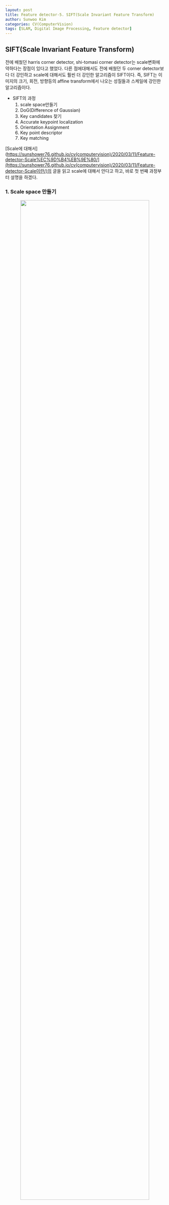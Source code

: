 ```yaml
---
layout: post
title: Feature detector-5. SIFT(Scale Invariant Feature Transform)
author: Sunwoo Kim
categories: CV(ComputerVision)
tags: [SLAM, Digital Image Processing, Feature detector]
---
```


## SIFT(Scale Invariant Feature Transform)

전에 배웠던 harris corner detector, shi-tomasi corner detector는 scale변화에 약하다는 장점이 있다고 했었다. 다른 점에대해서도 전에 배웠던 두 corner detector보다 더 강인하고 scale에 대해서도 훨씬 더 강인한 알고리즘이 SIFT이다. 즉, SIFT는 이미지의 크기, 회전, 방향등의 affine transform에서 나오는 성질들과 스케일에 강인한 알고리즘이다.

- SIFT의 과정
  1. scale space만들기
  2. DoG(Difference of Gaussian)
  3. Key candidates 찾기
  4. Accurate keypoint localization
  5. Orientation Assignment
  6. Key point descriptor
  7. Key matching

[Scale에 대해서](https://sunshower76.github.io/cv(computervision)/2020/03/11/Feature-detector-Scale%EC%9D%B4%EB%9E%80/](https://sunshower76.github.io/cv(computervision)/2020/03/11/Feature-detector-Scale이란/)의 글을 읽고 scale에 대해서 안다고 하고, 바로 첫 번째 과정부터 설명을 하겠다.

### 1. Scale space 만들기

<center><img src="/public/img/Feature detector-SIFT(Scale Invariant Feature Transform)/img_1.png" width="90%"></center>

<center> [그림1] Scale space in SIFT</center>

1. 원본 이미지를 2배 확대한 후, $\sigma = 1.6$인 Gaussian kernel로 blurring을 진행한 이미지가 Octave 1의 level1에 해당한다. 즉 이것이 시작이다.
2. $k=\sqrt2$로 설정한다. 즉 level2의 inner scale = $\sqrt2 \sigma$가 되도록 convolution을 진행해야한다. 그러므로 blurring 해야하는 가우시안 커널의 $\sigma$ 값은 $(\sqrt2 * 1.6)^2 = (1.6)^2 + \sigma ^ 2$가 된다. 이런 식으로 계속해서 더 높은 level을 계산한다.
3. 5level 까지 계산되었을 때, blurring을 멈추고 inner scale이 $2\sigma$인 부분의 이미지를 2배의 down-sampling을 진행한다. down-sampling된 이미지가 octave 2의 시작 이미지가 된다. 
4. Octave 4까지 위의 계산을 반복한다. 

### 2. DoG 계산

Scale space에 대해서 배울 때, DoG로 LoG를 근사한다고 하였다([LoG 및 DoG](https://sunshower76.github.io/cv(computervision)/2020/03/23/Laplacian-of-Gaussian(LoG)-&-Difference-of-Gaussian(DoG)/)도 가능하면 보고 오면 좋다). SIFT에서는 LoG커널을 통하여, 극점 을 찾아내어 blob검출을 필요로 한다. 그렇기 때문에, 대신 DoG를 계산하여 LoG를 근사한다.

<center><img src="/public/img/Feature detector-SIFT(Scale Invariant Feature Transform)/img_2.png" width="90%"></center>

<center><img src="/public/img/Feature detector-SIFT(Scale Invariant Feature Transform)/img_3.png" width="60%"></center>

<center> [그림2] DoG in SIFT</center>

### 3. Key candidates 찾기

<center><img src="/public/img/Feature detector-SIFT(Scale Invariant Feature Transform)/img_4.png" width="80%"></center>

<center><img src="/public/img/Feature detector-SIFT(Scale Invariant Feature Transform)/img_5.png" width="60%"></center>

<center> [그림3] Key candidates 찾기</center>

DoG 연산 후, 한 octave에서 5개의 이미지가 4개의 DoG 결과로 줄어든 모습을 확인할 수 있다. 그리고 4개의 DoG로 부터 3개씩 짝지어 극값을 찾아준다. [그림3]을 보았을 때, X표시한 지점이 주변의 모든 26개의 픽셀값 보다 크거나, 작을때 즉, maximum 혹은 minimum일 때만 key points 후보가 선정된다는 것이다. 최종적으로, 한 Octave에서 2장의 극값 이미지가 나오고, 4개의 octave가 존재하므로, 총 8장의 극값 이미지가 나오게 된다.

[그림3]에 보면 **Scale**이란 단어가 보인다. [그림2]의 이미지를 보면 level1과 level3의 inner scale은 $\sigma, 2\sigma$로 두 배 차이가 난다. 이 때 이것이 [그림3]에서 적혀있는 scale이다. 앞으로 s라고 언급하겠다. 이렇게 **극값 계산시 3개의 level의 DoG이미지를 이용**하기 때문에, 참고한 논문에서는 한 옥타브당 level의 개수는 **s+3**으로 설정해야 한다고 하였다.

그리고 s=2라면, 세 개의 DoG이미지를 모아놨을 때 scale=2라는 뜻이므로, scale 변화비율 k는 $k=(2)\frac{1}{s}$를 만족해야 한다. 

### 4. Accurate keypoint localization

3번 과정을 통해서 key후보를 찾았다. 이 후보들 중에는 contrast가 너무 낮거나(그러므로, 노이즈에 민감하다)  DoG가 엣지에 민감하기 때문에, 엣지위에 존재하는 잘못된 key후보들이 있을수가 있다. 

#### 4.1 low contrast 해결

논문에서는 low contrast문제를 해결하기 위해서, 테일러 급수를 통해서 interpolation된 극값의 위치를  잡아내어 해당 위치($\hat{X}$)에서, $D(\hat{X})$의 값이 일정 값 이하이면 keypoint의 후보에서 reject하는 방법을 사용하기로 하였다. 실제로 이 방법은 효과적이었다고 하였다. 해당 과정의 식은 다음과 같다.

<center><img src="/public/img/Feature detector-SIFT(Scale Invariant Feature Transform)/img_22.png" width="80%"></center>

<center><img src="/public/img/Feature detector-SIFT(Scale Invariant Feature Transform)/img_6.png" width="60%"></center>

<center> [식1] DoG의 2차 미분 까지 전개한 테일러 급수 </center>

DoG를 테일러 급수를 이용하여 전개한 것은 [식1]과 같다.  위 식이 이해가 안가는 분은 [Khan academy의 강의](https://www.youtube.com/watch?v=ClFrIg0PpnM)를 보고 오면 좋을것 같다. 우리는 이제 테일러 급수의 극값의 위치를 구해야 한다. 그렇기 때문에, 테일러 급수의 미분식을 구한 후, 미분식=0 을 만족시키는 X값을 찾아야 한다.

<center><img src="/public/img/Feature detector-SIFT(Scale Invariant Feature Transform)/img_7.png" width="60%"></center>

<center> [식2] [식1]의 미분 = 0 을 만족시키는 X값 </center>

Paper에는 위와같이 결과값만 나와있는데, 풀어서 전개를 해봤다. 전개해본 과정은 아래와 같다.

<center><img src="/public/img/Feature detector-SIFT(Scale Invariant Feature Transform)/img_8.png" width="80%"></center>

<center><img src="/public/img/Feature detector-SIFT(Scale Invariant Feature Transform)/img_9.png" width="80%"></center>

<center> [그림4] DoG의 테일러 급수의 극값의 위치를 찾는 과정 </center>

이렇게 해서 극값의 위치를 찾아내었다. 그런 다음, [식2]에서 얻은 값을, [식1]에 대입 해서 극값을 얻어내자. 그 다음 그 극값이 0.03보다 작으면 key 후보는 reject된다. 과정을 식으로 나타내면 다음과 같다.

<center><img src="/public/img/Feature detector-SIFT(Scale Invariant Feature Transform)/img_10.png" width="60%"></center>

<center> [식3] 극값을 찾은([식1]을 [식2]에 대입)후 thresholding  </center>

#### 4.2 key candidates sensitive to edge 해결

그 다음으로는, edge에서 민감하게 반응하여 잘못 선출된 key후보를 제거해야 한다. 논문에서는 **poorly defined peak in DoG function will have a large principal curvature across the edge but a small one in the perpendicular direction.** 즉, 잘못 검출된 지점은 엣지에서는 큰 주곡률을 가지지만, 수직방향으로는 작은주곡률은 가진다고 번역이된다. 주곡률이 무엇인지는 잘 모르겠지만,  고유값이 주곡률을 의미한다고 한다. 그래서 위와같은 성질을 이용해서 논문에서는 고유값의 비율을 체크해서 일정값 이하면, 작은주곡률 혹은 균일한 주곡률을 가졌다 판단하고, 비율이 일정값 이상이면, 큰 주곡률과, 작은 주곡률을 가졌다고 판단하여 reject한다. 식은 아래와 같다.

<center><img src="/public/img/Feature detector-SIFT(Scale Invariant Feature Transform)/img_11.png" width="60%"></center>

<center> [식4] DoG의 Hessian matrix (2차미분)  </center>

Hessian matrix의 고유값을 각각 $\alpha, \beta$라고 하자. 선형대수에서 배웠듯이 서Hessian matrix의 trace와 determinent를 다음과 같이 구할 수 있다.

<center><img src="/public/img/Feature detector-SIFT(Scale Invariant Feature Transform)/img_12.png" width="60%"></center>

<center> [식5] Hessian matrix의 trace와 determinent  </center>

이 때, $\alpha > \beta$라 하자.  그리고, 임의의 상수 $r$에 대하여,  $\alpha = r\beta$를 만족한다고 하자. 이 때 다음과 같은 비율을 정의하자.

<center><img src="/public/img/Feature detector-SIFT(Scale Invariant Feature Transform)/img_13.png" width="60%"></center>

<center> [식6] 논문에서 제안된 두 주곡률 사이의 비율  </center>

<center><img src="/public/img/Feature detector-SIFT(Scale Invariant Feature Transform)/img_14.png" width="60%"></center>

<center> [식7] 두 주곡률 사이의 비율과 thresholding  </center>

위에서 제시된 [식7]을 만족 시키면 accept 하고, 만족 시키지 않으면 reject한다. 이 때, 논문에서는 $r=10$이 적절한 값이라고 말하고 있다.

<center><img src="/public/img/Feature detector-SIFT(Scale Invariant Feature Transform)/img_15.png" width="60%"></center>

<center> [그림5] 부적절한 key candidate 제거 후 결과 </center>

### 5. Orientation Assignment

이제 key point들을 추려냈으니,  rotation invariant를 위해서 keypoint에 방향을 할당할 차례다.  **key 를 중앙으로 하여** 주변으로 16X16의 윈도우를 설정한 뒤, 그 윈도우 안의 이미지를 Gaussian blurring을 수행한다. 그 후 gradient의 방향과 크기를 정해준다. 

<center><img src="/public/img/Feature detector-SIFT(Scale Invariant Feature Transform)/img_16.png" width="70%"></center>

<center> [식8] L(blur된 window)에 대한 gradient의 크기 및 방향 계산식 </center>

이 때, Gaussian blurring을 할 때 논문에서는 다음과 같이 말하고 있다. **The scale of the keypoint is used to select the Gaussian smoothed image, L, with the closet scale, so that all computations are performed in a scale-invaraiant manner** 즉 keypoint의 scale에 따라 smoothing 하는 gaussian kernel의 분산값이 달라지는 말로 해석된다. 어떻게 달라지는 지는 코드를 참고해봐야 알 것 같다.

<center><img src="/public/img/Feature detector-SIFT(Scale Invariant Feature Transform)/img_17.png" width="70%"></center>

<center> [그림6] Gradient 크기, 방향 계산 결과 이미지 </center>

그리고 Gradient의 방향과 크기가 계산된 후에, Gradient magnitude map(image)의 원래 keypoint의 scale의 1.5배 를 만드는 분산($\sigma$)을 가지는 가우시안 커널로 Gradient magnitude image를 convolution하여 magnitude값을 재설정한다. 위의 과정을 요약하자면 다음과 같다.

<center><img src="/public/img/Feature detector-SIFT(Scale Invariant Feature Transform)/img_18.png" width="70%"></center>

<center> [그림7] Gradient magnitude map에 가우시안 커널로 weight를 넣어준 결과 </center>

1. key를 중심으로 16X16 윈도우 설정
2. 윈도우 Gaussian blurring(분산은 keypoint의 scale에 따라 다름)
3. Gradient의 방향과 크기 계산
4. keypoint의 scale의 1.5배의 분산을 지닌 가우시안 커널로 gradient magnitude image를 convolution 하여 magnitude값 재설정(가중, weighting)

읽으면서, 각 keypoint 들에 대해서 위와 같은 연산을 하고 있다는 것을 기억하면서 따라오자. 지금 까지 수행된 과정은 16X16 window의 각 픽셀의 gradient와 그 크기를 구하였다. 아직, keypoint에 대해서 방향을 할당하지 않았다. 이제 key point에 방향을 할당해보자.

0~360도를 기준으로, 36개의 bin을 설정하자. 즉 구간을 0~9, 10~19, ... , 350~359로 나누자는 뜻이다. 위에서 계산한 gradient 의 방향을 나타내는 이미지와 weighted gradient magnitude map에서 gradient크기 값을 사용해야한다. 만약에 (1,1) pixel의 gradient 방향이 15도 이고, weighted gradient크기가 20 이었다면, 10~10의 bin에 20만큼 채우는 것이다. 이렇게 모든 픽셀에 대해서 똑같은 과정을 반복하여 히스토그램을 형성한다. **만약에 최고점의 80%이상 되는 bin들이 더 존재한다면, 그 방향도 keypoint의 방향으로 취급한다.** 즉, 복수의 방향이 할당될 수 있다는 뜻이다. 히스토그램 형성 결과는 아래와 같다.

<center><img src="/public/img/Feature detector-SIFT(Scale Invariant Feature Transform)/img_19.png" width="70%"></center>

<center> [그림8] Keypoint 중심 윈도우들의 그레디언트 방향 히스토그램</center>

### 6. Key Point Descriptor

이제 keypoint에 descriptor를 만들어줄 차레다. decriptor를 번역해보자면 '설명자'정도로 할 수 있겠다. 그런데 생각해보면 이미 keypoint의 방향,크기 까지 구했는데 이걸로 keypoint를 설명할 수 있는거 아닌가? 이미 keypoint의 특징을 구했는데 이걸로 비교를 하면 되지 않을까? 라고 생각이 들것이다. [그림9]를 보고 얘기해보자.

<center><img src="/public/img/Feature detector-SIFT(Scale Invariant Feature Transform)/img_20.png" width="70%"></center>

<center> [그림9] 왼: 원본그림의 keypoint, 오: 회전된 그림의 keypoint </center>

얼핏 보면 같아보인다. 그런데 과연 왼쪽과 오른쪽 그림의 keypoint를 비교하여 찾아낼 수 있을까? **우리가 두 그림이 같은 그림이고, 회전된 그림이라는 것**을 안다면 가능할 것이다. 왜냐하면 다시 돌려서 비교하면 되기 때문이다. 그런데 우리가 하려는 것은 그런게 아니다. 우리는 입력받는그림의 스케일이 다르던, 회전된 정도가 다르던 이러한 정보를 모르는 상태에서 매칭을 진행하고 싶은 것이다. 그렇다면 우리가 위에서 알아낸 것들은 도대체 무엇일까?  마치 절대좌표와 상대좌표같은 개념을 다루기 위한 keypoint의 정보(특징)을 알아낸 것이다. 예를 들어, 우리가 일반적으로 사용하는 데카르트 좌표계와 극좌표계, 아니면 선형대수에서 다루는 기저가 다르다고 할 수도 있을 것이다. 아니면 똑같인 1일이래도 지구에서 1일과, 화성에서 1일이 다르다는 이런 개념이다.

즉,**해당 이미지의 기준**만 고려해서 구해진 keypoint의 특징이라는 것이다.  그렇기 때문에 다른 상태에 놓인 이미지들과 비교해주기 위해서 다른 정보가 더 필요한데 그것이 바로 descriptor이다. 그렇다면 descriptor가 무엇인지 어떻게 decriptor 역할을 하는지 살펴보자.

5번 과정과 상당히 유사하다. 5번 과정과 똑같이 제일 먼저 **keypoint**를 기준으로 16X16윈도우를 만들어준다. 그리고, **window크기의 1/2인 값을** $\sigma$(여기서는 아마 8)로 가지는 Gaussian kernel을 **곱해주어 가중치를 준다.**  이는 keypoint로 부터의 거리에 따라 영향력을 달리하기 위함이다. 그 다음 16X16윈도우에서 똑같이 Gradient 계산을 해준다 그 후,  16X16 window를 16개의 4X4윈도우로 나눈다. 그 후, 4X4 윈도우에서 5번 과정에서 했던것과 똑같은 방식으로 히스토그램을 그린다. **이 때, 히스토그램 생성시 bin은 8개만! 만들어준다. 즉 0~44, 45~89, ... , 320~359로 나눈다.** 그렇게 하면  여기서는 5번 과정처럼 크기가 큰 방향만 고르지 않고 모든 방향을 모두 선택한다. 그렇게 한다면 총, 한 개의 4x4윈도우 에서 8개의 방향이 나오게 된다. 그렇게 된다면 16개의 윈도우 에서 총 128개의 feature vectors가 생성되는 것이다.

그리고 가장 중요한 과정이 남았다. **16X16 윈도우의 중심이 되는 keypoint가 있었단는 것을 다시 기억해내자.** 우리는 그 keypoint를 중심으로 16X16윈도우를 만들고 4X4 윈도우로 나누었다. 그 중5번 과정에서 keypoint의 방향과 크기를 구했었다. **이제 마지막으로 4X4윈도우에서 구한 vector들에서 중심이 되는 keypoint의 orientation vector를 빼주자.** 이렇게 한다면 rotation invariant한 성질이 완성된다. 

<center><img src="/public/img/Feature detector-SIFT(Scale Invariant Feature Transform)/img_21.png" width="70%"></center>

<center> [그림10] Descriptor 생성 결과 </center>

그리고 또한, 밝기에 불변한 값을 가지기 위해서 정규화(Normalization)과정이 필요하다 한다. feature vectors의 크기를 1로 만드는 과정이다.  추가적으로, 비선형적 밝기 변화에 대해서 값이 0.2 이상으로 나오면 제대로 검출이 안되기 때문이라고 한다. 그렇기 때문에, 최대값 max값을 찾고, 그 값을 a라고 할 때, 전체를 5a로 나눈다면 0.2이상의 값이 검출이 안될 것이다. 이렇게 처리하는 부분은 참고한 링크에서 인용하였다. 

### 7. Key matching & Clustering

Key matching은 key의 모든 descriptor간의 유클리디안 거리를 파악하여 key간의 거리를 파악하여 비교하는것 같습니다. 또한 이렇게 하여 가까운 key끼리 matching을 한 후, matching이 잘 이루어 졌는지 확인하기 위하여 GHT(Generalized Hough Transform)을 수행하여, matching된 부분이 centroid로 잘 대응되는지 inlier를 확인한다고 합니다.

유클리디안 거리가 뭔지도 알고, GHT가 무엇인지도 개략적으로 알지만, 구현부를 보지 않는 이상 석연치 않는 부분이 많은 것 같습니다. 아직 공부할게 많아서 시간을 내기 힘들겠지만, 무언가 SIFT의 다른 오픈소스를 보고 customizing을 해보는 것을 해본다면 많은 공부가 될 것 같다는 생각이 들어 꼭 시간을 내어 해보고 싶은 생각이 듭니다. SIFT에 관한 게시물은 이번에는 이것으로 마치며, 다음에 더 아는게 생기거나, 코드 customizing을 해볼 시, 추가 업데이트를 하도록 하겠습니다. 감사합니다.

## References

- [Distinctive Image Features from Scale-Invariant Keypoints](https://www.cs.ubc.ca/~lowe/papers/ijcv04.pdf)
- [bskyvision 심교훈 - SIFT](https://bskyvision.com/21#comment7852883)
- [한국과학기술원 전기 및 전자공학과 최성필 님의 SIFT 정리자료](https://salkuma.files.wordpress.com/2014/04/sifteca095eba6ac.pdf)